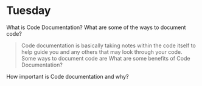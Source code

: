 # Tuesday
What is Code Documentation? What are some of the ways to document code?
>Code documentation is basically taking notes within the code itself to help guide you and any others that may look through your code. Some ways to document code are 
What are some benefits of Code Documentation?

How important is Code documentation and why?